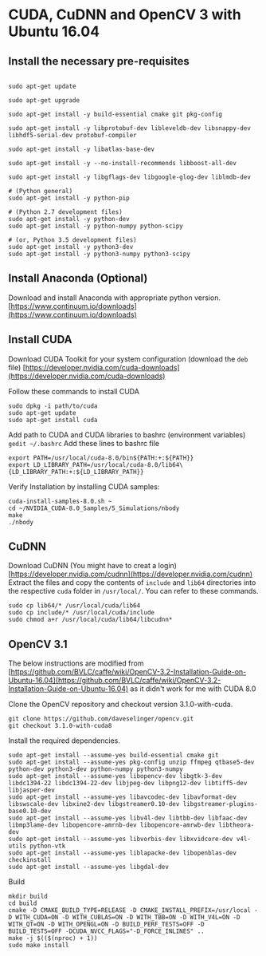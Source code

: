 # CUDA, CuDNN and OpenCV 3 with Ubuntu 16.04


## Install the necessary pre-requisites

```shell

sudo apt-get update

sudo apt-get upgrade

sudo apt-get install -y build-essential cmake git pkg-config

sudo apt-get install -y libprotobuf-dev libleveldb-dev libsnappy-dev libhdf5-serial-dev protobuf-compiler

sudo apt-get install -y libatlas-base-dev 

sudo apt-get install -y --no-install-recommends libboost-all-dev

sudo apt-get install -y libgflags-dev libgoogle-glog-dev liblmdb-dev

# (Python general)
sudo apt-get install -y python-pip

# (Python 2.7 development files)
sudo apt-get install -y python-dev
sudo apt-get install -y python-numpy python-scipy

# (or, Python 3.5 development files)
sudo apt-get install -y python3-dev
sudo apt-get install -y python3-numpy python3-scipy

```


## Install Anaconda (Optional)

Download and install Anaconda with appropriate python version. 
[https://www.continuum.io/downloads](https://www.continuum.io/downloads)


## Install CUDA

Download CUDA Toolkit for your system configuration (download the `deb` file)
[https://developer.nvidia.com/cuda-downloads](https://developer.nvidia.com/cuda-downloads)

Follow these commands to install CUDA
```Shell
sudo dpkg -i path/to/cuda
sudo apt-get update
sudo apt-get install cuda
```

Add path to CUDA and CUDA libraries to bashrc (environment variables)
`gedit ~/.bashrc`
Add these lines to bashrc file
```
export PATH=/usr/local/cuda-8.0/bin${PATH:+:${PATH}} 
export LD_LIBRARY_PATH=/usr/local/cuda-8.0/lib64\ 
{LD_LIBRARY_PATH:+:${LD_LIBRARY_PATH}}
```

Verify Installation by installing CUDA samples:
```
cuda-install-samples-8.0.sh ~
cd ~/NVIDIA_CUDA-8.0_Samples/5_Simulations/nbody
make
./nbody
```


## CuDNN 

Download CuDNN (You might have to creat a login) [https://developer.nvidia.com/cudnn](https://developer.nvidia.com/cudnn)
Extract the files and copy the contents of `include` and `lib64` directories into the respective `cuda` folder in `/usr/local/`.
You can refer to these commands.
```
sudo cp lib64/* /usr/local/cuda/lib64
sudo cp include/* /usr/local/cuda/include
sudo chmod a+r /usr/local/cuda/lib64/libcudnn*
```

## OpenCV 3.1

The below instructions are modified from [https://github.com/BVLC/caffe/wiki/OpenCV-3.2-Installation-Guide-on-Ubuntu-16.04](https://github.com/BVLC/caffe/wiki/OpenCV-3.2-Installation-Guide-on-Ubuntu-16.04) as it didn't work for me with CUDA 8.0

Clone the OpenCV repository and checkout version 3.1.0-with-cuda. 
```
git clone https://github.com/daveselinger/opencv.git
git checkout 3.1.0-with-cuda8
```

Install the required dependencies. 
```
sudo apt-get install --assume-yes build-essential cmake git
sudo apt-get install --assume-yes pkg-config unzip ffmpeg qtbase5-dev python-dev python3-dev python-numpy python3-numpy
sudo apt-get install --assume-yes libopencv-dev libgtk-3-dev libdc1394-22 libdc1394-22-dev libjpeg-dev libpng12-dev libtiff5-dev libjasper-dev
sudo apt-get install --assume-yes libavcodec-dev libavformat-dev libswscale-dev libxine2-dev libgstreamer0.10-dev libgstreamer-plugins-base0.10-dev
sudo apt-get install --assume-yes libv4l-dev libtbb-dev libfaac-dev libmp3lame-dev libopencore-amrnb-dev libopencore-amrwb-dev libtheora-dev
sudo apt-get install --assume-yes libvorbis-dev libxvidcore-dev v4l-utils python-vtk
sudo apt-get install --assume-yes liblapacke-dev libopenblas-dev checkinstall
sudo apt-get install --assume-yes libgdal-dev
```

Build
```
mkdir build
cd build
cmake -D CMAKE_BUILD_TYPE=RELEASE -D CMAKE_INSTALL_PREFIX=/usr/local -D WITH_CUDA=ON -D WITH_CUBLAS=ON -D WITH_TBB=ON -D WITH_V4L=ON -D WITH_QT=ON -D WITH_OPENGL=ON -D BUILD_PERF_TESTS=OFF -D BUILD_TESTS=OFF -DCUDA_NVCC_FLAGS="-D_FORCE_INLINES" ..
make -j $(($(nproc) + 1))
sudo make install
```
